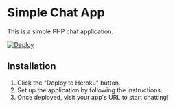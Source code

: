 # Simple Chat App

This is a simple PHP chat application.

[![Deploy](https://www.herokucdn.com/deploy/button.svg)](https://heroku.com/deploy)

## Installation

1. Click the "Deploy to Heroku" button.
2. Set up the application by following the instructions.
3. Once deployed, visit your app's URL to start chatting!

